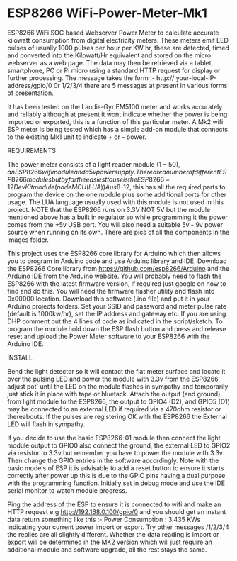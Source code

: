 # ESP8266 WiFi-Power-Meter-Mk1
ESP8266 WiFi SOC based Webserver Power Meter to calculate accurate kilowatt consumption from digital electricity meters. These meters emit LED pulses of usually 1000 pulses per hour per KW hr, these are detected, timed and converted into the Kilowatt/Hr equivalent and stored on the micro webserver as a web page. The data may then be retrieved via a tablet, smartphone, PC or Pi micro using a standard HTTP request for display or further processing. The message takes the form :-
  http:// your-local-IP-address/gpio/0 0r 1/2/3/4 there are 5 messages at present in various forms of presentation.
  
It has been tested on the Landis-Gyr EM5100 meter and works accurately and reliably although at present it wont indicate whether the power is being imported or exported, this is a function of this particular meter. A Mk2 wifi ESP meter is being tested which has a simple add-on module that connects to the existing Mk1 unit to indicate + or - power.

REQUIREMENTS

The power meter consists  of a light reader module ($1-50), an ESP8266 wifi module and a 5v power supply. There are a number of different ESP8266 modules but by far the easiest to use is the ESP8266-12 Dev Kit module (nodeMCU (LUA)) Aus$8-12, this has all the required parts to program the device on the one module plus some additional ports for other usage. The LUA language usually used with this module is not used in this project. 
NOTE that the ESP8266 runs on 3.3V NOT 5V but the module mentioned above has a built in regulator so while programming it the power comes from the +5v USB port. You will also need a suitable 5v - 9v power source when running on its own. There are pics of all the components in the images folder.

This project uses the ESP8266 core library for Arduino which then allows you to program in Arduino code and use Arduino library and IDE. Download the ESP8266 Core library from https://github.com/esp8266/Arduino and the Arduino IDE from the Arduino website. You will probably need to flash the ESP8266 with the latest firmware version, if required just google on how to find and do this. You will need the firmware flasher utility and flash into 0x00000 location. Download this software (.ino file) and put it in your Arduino projects folders. Set your SSID and password and meter pulse rate (default is 1000kw/hr), set the IP address and gateway etc. If you are using DHP comment out the 4 lines of code as indicated in the script/sketch. To program the module hold down the ESP flash button and press and release reset and upload the Power Meter software to your ESP8266 with the Arduino IDE.

INSTALL

Bend the light detector so it will contact the flat meter surface and locate it over the pulsing LED and power the module with 3.3v from the ESP8266, adjust pot' until the LED on the module flashes in sympathy and temporarily just stick it in place with tape or bluetack. Attach the output (and ground) from light module to the ESP8266, the output to GPIO4 (D2), and GPIO5 (D1) may be connected to an external LED if required via a 470ohm resistor or thereabouts. If the pulses are registering OK with the ESP8266 the External LED will flash in sympathy. 

If you decide to use the basic ESP8266-01 module then connect the light module output to GPIO0 also connect the ground, the external LED to GPIO2 via resistor to 3.3v but remember you have to power the module with 3.3v. Then change the GPIO entries in the software accordingly. Note with the basic models of ESP it is advisable to add a reset button to ensure it starts correctly after power up this is due to the GPIO pins having a dual purpose with the programming function. Initially set in debug mode and use the IDE serial monitor to watch module progress.

Ping the address of the ESP to ensure it is connected to wifi and make an HTTP request e.g http://192.168.0.100/gpio/0 and you should get an instant data return something like this :- Power Consumption : 3.435 KWs indicating your current power import or export. Try other messages /1/2/3/4 the replies are all slightly different. Whether the data reading is import or export will be determined in the MK2 version which will just require an additional module and software upgrade, all the rest stays the same.
